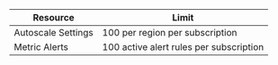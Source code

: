 
| Resource | Limit |
| --- | --- |
| Autoscale Settings |100 per region per subscription |
| Metric Alerts |100 active alert rules per subscription |
